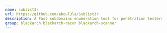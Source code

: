 ```yaml
---
name: sublist3r
url: https://github.com/aboul3la/Sublist3r
description: A Fast subdomains enumeration tool for penetration testers.
group: blackarch blackarch-recon blackarch-scanner
---
```

